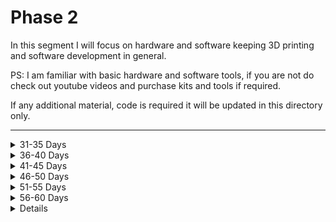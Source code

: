 # Phase 2

In this segment I will focus on hardware and software keeping 3D printing and software development in general.

PS: I am familiar with basic hardware and software tools, if you are not do check out youtube videos and purchase kits and tools if required.

If any additional material, code is required it will be updated in this directory only.

---

<details>
  <summary>31-35 Days</summary>
  
  ## CAD Software
  - Try FreeCAD
  - Understand FreeCAD
  - Make existing models in FreeCAD
  - Understand Version control
  - Assembly practice
</details>

<details>
<summary>36-40 Days</summary>
    
## Arduino Pro and lint Feature:
- Code on Arduino Pro
- Code on Arduino CLI
- Remix basic examples
- Github actions integration
</details>

<details>
<summary>41-45 Days</summary>

## Circuit Simulations
- EasyEDA Simulation
- NI Multisim
</details>

<details>
<summary>46-50 Days</summary>

## Circuit Simulation continued
- Testing basic circuits
- LED, Motors and others simulation
- Advanced simulation
</details>

<details>
<summary>51-55 Days</summary>

## More software considerations
- Git, github and version control
- Make Presentation with basic examples
- Shipping projects + security
- Making installers, bat installers etc.
- How industrial software work?
</details>

<details>
<summary>56-60 Days</summary>

## Raspberry pi high resolution camera prototype
- Design inspired from COGNEX
- Full assembly + Simulation
</details>

<details>


---

[Go back home](https://github.com/bala5000/100DaysHardware)
